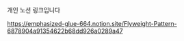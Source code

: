 개인 노션 링크입니다

https://emphasized-glue-664.notion.site/Flyweight-Pattern-6878904a91354622b68dd926a0289a47